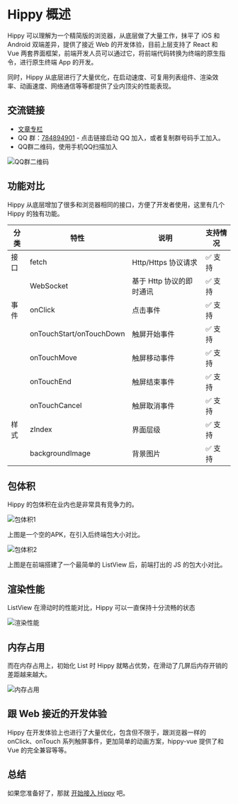 # Hippy 概述

Hippy 可以理解为一个精简版的浏览器，从底层做了大量工作，抹平了 iOS 和 Android 双端差异，提供了接近 Web 的开发体验，目前上层支持了 React 和 Vue 两套界面框架，前端开发人员可以通过它，将前端代码转换为终端的原生指令，进行原生终端 App 的开发。

同时，Hippy 从底层进行了大量优化，在启动速度、可复用列表组件、渲染效率、动画速度、网络通信等等都提供了业内顶尖的性能表现。

## 交流链接

* [文章专栏](https://cloud.tencent.com/developer/column/84006)
* QQ 群：[784894901](//shang.qq.com/wpa/qunwpa?idkey=7bff52aca3aac75a4f1ba96c1844a5e3b62000351890182eb60311542d75fa1a) - 点击链接启动 QQ 加入，或者复制群号码手工加入。
* QQ群二维码，使用手机QQ扫描加入

![QQ群二维码](https://puui.qpic.cn/vupload/0/1578363513271_py0yktxq7x.png/0)

## 功能对比

Hippy 从底层增加了很多和浏览器相同的接口，方便了开发者使用，这里有几个 Hippy 的独有功能。

| 分类 | 特性                     |  说明 | 支持情况 |
| ---- | ----------------------- | ----- | -------- |
| 接口 | fetch                    | Http/Https 协议请求 | ✅ 支持   |
|      | WebSocket               | 基于 Http 协议的即时通讯 |✅ 支持|
| 事件  | onClick                 | 点击事件 |✅ 支持|
|      | onTouchStart/onTouchDown | 触屏开始事件 |✅ 支持|
|      | onTouchMove             | 触屏移动事件 |✅ 支持|
|      | onTouchEnd              | 触屏结束事件 |✅ 支持|
|      | onTouchCancel           | 触屏取消事件 |✅ 支持|
| 样式 | zIndex                   | 界面层级 |✅ 支持|
|      | backgroundImage         | 背景图片 |✅ 支持|


## 包体积

Hippy 的包体积在业内也是非常具有竞争力的。

![包体积1](//res.imtt.qq.com/hippydoc/img/out/baodaxiao.png)

上图是一个空的APK，在引入后终端包大小对比。

![包体积2](//res.imtt.qq.com/hippydoc/img/out/jsbao.png)

上图是在前端搭建了一个最简单的 ListView 后，前端打出的 JS 的包大小对比。

## 渲染性能

ListView 在滑动时的性能对比，Hippy 可以一直保持十分流畅的状态

![渲染性能](//res.imtt.qq.com/hippydoc/img/out/listxingneng.png)

## 内存占用

而在内存占用上，初始化 List 时 Hippy 就略占优势，在滑动了几屏后内存开销的差距越来越大。

![内存占用](//res.imtt.qq.com/hippydoc/img/out/listmeicun.png)

## 跟 Web 接近的开发体验

Hippy 在开发体验上也进行了大量优化，包含但不限于，跟浏览器一样的 onClick、onTouch 系列触屏事件，更加简单的动画方案，hippy-vue 提供了和 Vue 的完全兼容等等。

## 总结

如果您准备好了，那就 [开始接入 Hippy](guide/integration.md) 吧。
